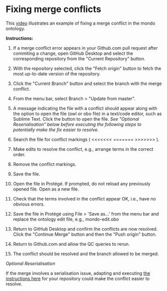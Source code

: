 # Fixing merge conflicts

This [video](https://drive.google.com/file/d/1DqYiXEdkLCVji55FmFlA9sPmfLouEqrj/view?usp=sharing) illustrates an example of fixing a merge conflict in the mondo ontology.



**Instructions:**

1. If a merge conflict error appears in your Github.com pull request after commiting a change, open GitHub Desktop and select the corresponding repository from the "Current Repository" button.

2. With the repository selected, click the "Fetch origin" button to fetch the most up-to-date version of the repository.
3. Click the "Current Branch" button and select the branch with the merge conflict.

4. From the menu bar, select Branch > "Update from master".

5. A message indicating the file with a conflict should appear along with the option to open the file (owl or obo file) in a text/code editor, such as Sublime Text. Click the button to open the file. 
*See "Optional Reserialisation" below before executing the following steps to potentially make the fix easier to resolve.*

6. Search the file for conflict markings ( <<<<<<< ======= >>>>>>> ).

7. Make edits to resolve the conflict, e.g., arrange terms in the correct order.

8. Remove the conflict markings.

9. Save the file.

10. Open the file in Protégé. If prompted, do not reload any previously opened file. Open as a new file.

11. Check that the terms involved in the conflict appear OK, i.e., have no obvious errors.

12. Save the file in Protégé using File > 'Save as...' from the menu bar and replace the ontology edit file, e.g., mondo-edit.obo

13. Return to GitHub Desktop and confirm the conflicts are now resolved. Click the "Continue Merge" button and then the "Push origin" button.

14. Return to Github.com and allow the QC queries to rerun.

15. The conflict should be resolved and the branch allowed to be merged.


*Optional Reserialisation*

If the merge involves a serialisation issue, adapting and executing [the instructions here](https://github.com/obophenotype/cell-ontology/blob/master/docs/resolving_merge_conflicts.md) for your repository could make the conflict easier to resolve.

